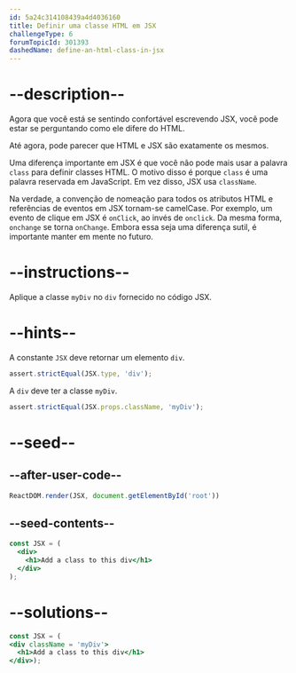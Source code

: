 ```yaml
---
id: 5a24c314108439a4d4036160
title: Definir uma classe HTML em JSX
challengeType: 6
forumTopicId: 301393
dashedName: define-an-html-class-in-jsx
---
```


# --description--

Agora que você está se sentindo confortável escrevendo JSX, você pode estar se perguntando como ele difere do HTML.

Até agora, pode parecer que HTML e JSX são exatamente os mesmos.

Uma diferença importante em JSX é que você não pode mais usar a palavra `class` para definir classes HTML. O motivo disso é porque `class` é uma palavra reservada em JavaScript. Em vez disso, JSX usa `className`.

Na verdade, a convenção de nomeação para todos os atributos HTML e referências de eventos em JSX tornam-se camelCase. Por exemplo, um evento de clique em JSX é `onClick`, ao invés de `onclick`. Da mesma forma, `onchange` se torna `onChange`. Embora essa seja uma diferença sutil, é importante manter em mente no futuro.

# --instructions--

Aplique a classe `myDiv` no `div` fornecido no código JSX.

# --hints--

A constante `JSX` deve retornar um elemento `div`.

```js
assert.strictEqual(JSX.type, 'div');
```

A `div` deve ter a classe `myDiv`.

```js
assert.strictEqual(JSX.props.className, 'myDiv');
```

# --seed--

## --after-user-code--

```jsx
ReactDOM.render(JSX, document.getElementById('root'))
```

## --seed-contents--

```jsx
const JSX = (
  <div>
    <h1>Add a class to this div</h1>
  </div>
);
```

# --solutions--

```jsx
const JSX = (
<div className = 'myDiv'>
  <h1>Add a class to this div</h1>
</div>);
```
